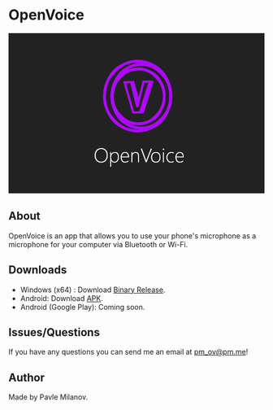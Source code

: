 # OpenVoice

![Failed to load image](assets/banner.png "OpenVoice")

## About

OpenVoice is an app that allows you to use your phone's microphone as a microphone for your computer via Bluetooth or Wi-Fi.


## Downloads

* Windows (x64) : Download [Binary Release](./releases/openvoice_desktop.zip).
* Android: Download [APK](./releases/openvoice_android.apk).
* Android (Google Play): Coming soon.

## Issues/Questions

If you have any questions you can send me an email at pm_ov@pm.me!

## Author

Made by Pavle Milanov.